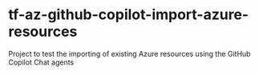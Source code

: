 # tf-az-github-copilot-import-azure-resources
Project to test the importing of existing Azure resources using the GitHub Copilot Chat agents
